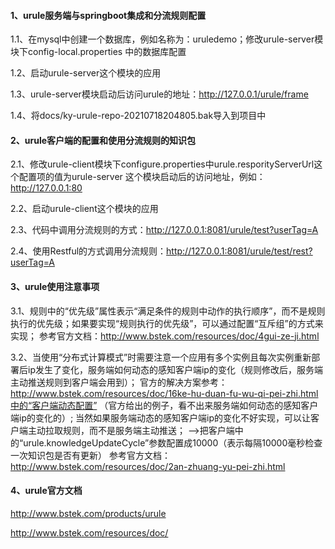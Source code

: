 #### 1、urule服务端与springboot集成和分流规则配置
1.1、在mysql中创建一个数据库，例如名称为：uruledemo；修改urule-server模块下config-local.properties
中的数据库配置

1.2、启动urule-server这个模块的应用

1.3、urule-server模块启动后访问urule的地址：http://127.0.0.1/urule/frame

1.4、将docs/ky-urule-repo-20210718204805.bak导入到项目中

#### 2、urule客户端的配置和使用分流规则的知识包
2.1、修改urule-client模块下configure.properties中urule.resporityServerUrl这个配置项的值为urule-server
这个模块启动后的访问地址，例如：http://127.0.0.1:80

2.2、启动urule-client这个模块的应用

2.3、代码中调用分流规则的方式：http://127.0.0.1:8081/urule/test?userTag=A

2.4、使用Restful的方式调用分流规则：http://127.0.0.1:8081/urule/test/rest?userTag=A

#### 3、urule使用注意事项
3.1、规则中的“优先级”属性表示“满足条件的规则中动作的执行顺序”，而不是规则执行的优先级；如果要实现“规则执行的优先级”，可以通过配置“互斥组”的方式来实现；
参考官方文档：http://www.bstek.com/resources/doc/4gui-ze-ji.html

3.2、当使用“分布式计算模式”时需要注意一个应用有多个实例且每次实例重新部署后ip发生了变化，服务端如何动态的感知客户端ip的变化（规则修改后，服务端主动推送规则到客户端会用到）；
官方的解决方案参考：http://www.bstek.com/resources/doc/16ke-hu-duan-fu-wu-qi-pei-zhi.html中的“客户端动态配置”
（官方给出的例子，看不出来服务端如何动态的感知客户端ip的变化的）;
当然如果服务端动态的感知客户端ip的变化不好实现，可以让客户端主动拉取规则，而不是服务端主动推送；
-->把客户端中的“urule.knowledgeUpdateCycle”参数配置成10000（表示每隔10000毫秒检查一次知识包是否有更新）
参考官方文档：http://www.bstek.com/resources/doc/2an-zhuang-yu-pei-zhi.html

#### 4、urule官方文档
http://www.bstek.com/products/urule

http://www.bstek.com/resources/doc/
